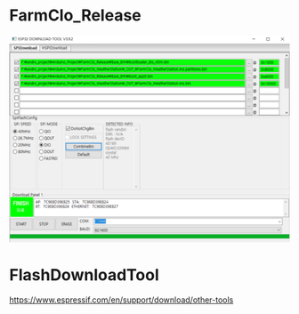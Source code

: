 # FarmClo_Release

<img src="https://github.com/androyoon78/FarmClo_Release/blob/main/flashdownload.png?raw=true" />

# FlashDownloadTool 
https://www.espressif.com/en/support/download/other-tools
